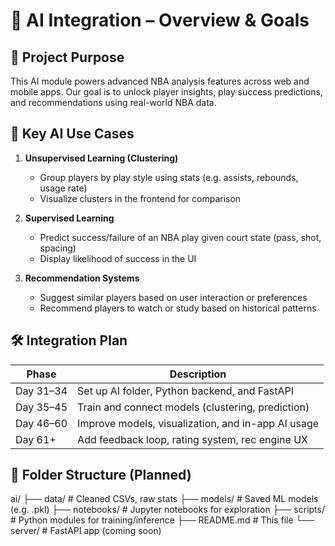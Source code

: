 # 🧠 AI Integration – Overview & Goals

## 🎯 Project Purpose

This AI module powers advanced NBA analysis features across web and mobile apps. Our goal is to unlock player insights, play success predictions, and recommendations using real-world NBA data.

## 🧩 Key AI Use Cases

1. **Unsupervised Learning (Clustering)**

   - Group players by play style using stats (e.g. assists, rebounds, usage rate)
   - Visualize clusters in the frontend for comparison

2. **Supervised Learning**

   - Predict success/failure of an NBA play given court state (pass, shot, spacing)
   - Display likelihood of success in the UI

3. **Recommendation Systems**
   - Suggest similar players based on user interaction or preferences
   - Recommend players to watch or study based on historical patterns

## 🛠 Integration Plan

| Phase     | Description                                        |
| --------- | -------------------------------------------------- |
| Day 31–34 | Set up AI folder, Python backend, and FastAPI      |
| Day 35–45 | Train and connect models (clustering, prediction)  |
| Day 46–60 | Improve models, visualization, and in-app AI usage |
| Day 61+   | Add feedback loop, rating system, rec engine UX    |

## 📁 Folder Structure (Planned)

ai/
├── data/ # Cleaned CSVs, raw stats
├── models/ # Saved ML models (e.g. .pkl)
├── notebooks/ # Jupyter notebooks for exploration
├── scripts/ # Python modules for training/inference
├── README.md # This file
└── server/ # FastAPI app (coming soon)
